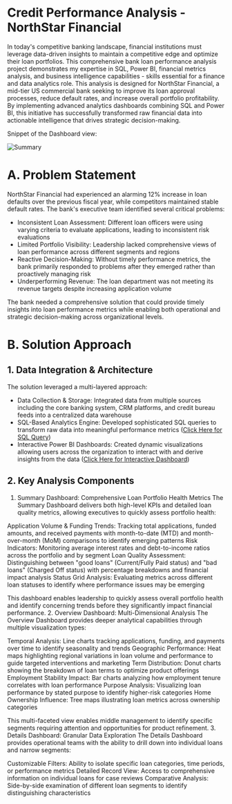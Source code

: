 # Credit Performance Analysis - NorthStar Financial

In today's competitive banking landscape, financial institutions must leverage data-driven insights to maintain a competitive edge and optimize their loan portfolios. This comprehensive bank loan performance analysis project demonstrates my expertise in SQL, Power BI, financial metrics analysis, and business intelligence capabilities - skills essential for a finance and data analytics role.
This analysis is designed for NorthStar Financial, a mid-tier US commercial bank seeking to improve its loan approval processes, reduce default rates, and increase overall portfolio profitability. By implementing advanced analytics dashboards combining SQL and Power BI, this initiative has successfully transformed raw financial data into actionable intelligence that drives strategic decision-making.

Snippet of the Dashboard view: 

![Summary](https://github.com/user-attachments/assets/89a6d4f2-c669-4bd9-8684-7d779a3578fb)

# A. Problem Statement

NorthStar Financial had experienced an alarming 12% increase in loan defaults over the previous fiscal year, while competitors maintained stable default rates. The bank's executive team identified several critical problems:

- Inconsistent Loan Assessment: Different loan officers were using varying criteria to evaluate applications, leading to inconsistent risk evaluations
- Limited Portfolio Visibility: Leadership lacked comprehensive views of loan performance across different segments and regions
- Reactive Decision-Making: Without timely performance metrics, the bank primarily responded to problems after they emerged rather than proactively managing risk
- Underperforming Revenue: The loan department was not meeting its revenue targets despite increasing application volume

The bank needed a comprehensive solution that could provide timely insights into loan performance metrics while enabling both operational and strategic decision-making across organizational levels.

# B. Solution Approach

## 1. Data Integration & Architecture

The solution leveraged a multi-layered approach:

- Data Collection & Storage: Integrated data from multiple sources including the core banking system, CRM platforms, and credit bureau feeds into a centralized data warehouse
- SQL-Based Analytics Engine: Developed sophisticated SQL queries to transform raw data into meaningful performance metrics (<a href="https://github.com/GauravvBhattarai/Credit-Performance/blob/main/SQLQuery.sql">Click Here for SQL Query</a>)
- Interactive Power BI Dashboards: Created dynamic visualizations allowing users across the organization to interact with and derive insights from the data (<a href="https://github.com/GauravvBhattarai/Credit-Performance/blob/main/Dashboard.pbix">Click Here for Interactive Dashboard</a>)

## 2. Key Analysis Components
1. Summary Dashboard: Comprehensive Loan Portfolio Health Metrics
The Summary Dashboard delivers both high-level KPIs and detailed loan quality metrics, allowing executives to quickly assess portfolio health:

Application Volume & Funding Trends: Tracking total applications, funded amounts, and received payments with month-to-date (MTD) and month-over-month (MoM) comparisons to identify emerging patterns
Risk Indicators: Monitoring average interest rates and debt-to-income ratios across the portfolio and by segment
Loan Quality Assessment: Distinguishing between "good loans" (Current/Fully Paid status) and "bad loans" (Charged Off status) with percentage breakdowns and financial impact analysis
Status Grid Analysis: Evaluating metrics across different loan statuses to identify where performance issues may be emerging

This dashboard enables leadership to quickly assess overall portfolio health and identify concerning trends before they significantly impact financial performance.
2. Overview Dashboard: Multi-Dimensional Analysis
The Overview Dashboard provides deeper analytical capabilities through multiple visualization types:

Temporal Analysis: Line charts tracking applications, funding, and payments over time to identify seasonality and trends
Geographic Performance: Heat maps highlighting regional variations in loan volume and performance to guide targeted interventions and marketing
Term Distribution: Donut charts showing the breakdown of loan terms to optimize product offerings
Employment Stability Impact: Bar charts analyzing how employment tenure correlates with loan performance
Purpose Analysis: Visualizing loan performance by stated purpose to identify higher-risk categories
Home Ownership Influence: Tree maps illustrating loan metrics across ownership categories

This multi-faceted view enables middle management to identify specific segments requiring attention and opportunities for product refinement.
3. Details Dashboard: Granular Data Exploration
The Details Dashboard provides operational teams with the ability to drill down into individual loans and narrow segments:

Customizable Filters: Ability to isolate specific loan categories, time periods, or performance metrics
Detailed Record View: Access to comprehensive information on individual loans for case reviews
Comparative Analysis: Side-by-side examination of different loan segments to identify distinguishing characteristics
